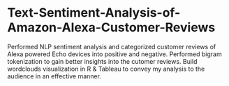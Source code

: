 # Text-Sentiment-Analysis-of-Amazon-Alexa-Customer-Reviews
Performed NLP sentiment analysis and categorized customer reviews of Alexa powered Echo devices into positive and negative. Performed bigram tokenization to gain better insights into the cutomer reviews. Build wordclouds visualization in R & Tableau to convey my analysis to the audience in an effective manner.
